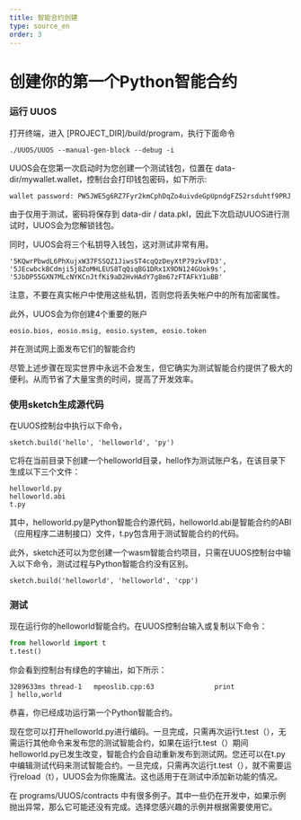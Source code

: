 ```yaml
---
title: 智能合约创建
type: source_en
order: 3
---
```


# 创建你的第一个Python智能合约

### 运行 UUOS

打开终端，进入 [PROJECT_DIR]/build/program，执行下面命令

```
./UUOS/UUOS --manual-gen-block --debug -i
```

UUOS会在您第一次启动时为您创建一个测试钱包，位置在 data-dir/mywallet.wallet，控制台会打印钱包密码，如下所示:

```
wallet password: PW5JWE5g6RZ7Fyr2kmCphDqZo4uivdeGpUpndgFZ52rsduhtf9PRJ
```

由于仅用于测试，密码将保存到 data-dir / data.pkl，因此下次启动UUOS进行测试时，UUOS会为您解锁钱包。

同时，UUOS会将三个私钥导入钱包，这对测试非常有用。

```
'5KQwrPbwdL6PhXujxW37FSSQZ1JiwsST4cqQzDeyXtP79zkvFD3',
'5JEcwbckBCdmji5j8ZoMHLEUS8TqQiqBG1DRx1X9DN124GUok9s',
'5JbDP55GXN7MLcNYKCnJtfKi9aD2HvHAdY7g8m67zFTAFkY1uBB'
```

注意，不要在真实帐户中使用这些私钥，否则您将丢失帐户中的所有加密属性。

此外，UUOS会为你创建4个重要的账户

```
eosio.bios, eosio.msig, eosio.system, eosio.token
```

并在测试网上面发布它们的智能合约

尽管上述步骤在现实世界中永远不会发生，但它确实为测试智能合约提供了极大的便利。从而节省了大量宝贵的时间，提高了开发效率。

### 使用sketch生成源代码

在UUOS控制台中执行以下命令，

```
sketch.build('hello', 'helloworld', 'py')
```

它将在当前目录下创建一个helloworld目录，hello作为测试账户名，在该目录下生成以下三个文件：

```
helloworld.py
helloworld.abi
t.py
```

其中，helloworld.py是Python智能合约源代码，helloworld.abi是智能合约的ABI（应用程序二进制接口）文件，t.py包含用于测试智能合约的代码。

此外，sketch还可以为您创建一个wasm智能合约项目，只需在UUOS控制台中输入以下命令，测试过程与Python智能合约没有区别。

```
sketch.build('helloworld', 'helloworld', 'cpp')
```

### 测试


现在运行你的helloworld智能合约。在UUOS控制台输入或复制以下命令：

```python
from helloworld import t
t.test()
```

你会看到控制台有绿色的字输出，如下所示：

```
3289633ms thread-1   mpeoslib.cpp:63               print                ] hello,world
```

恭喜，你已经成功运行第一个Python智能合约。

现在您可以打开helloworld.py进行编码。一旦完成，只需再次运行t.test（），无需运行其他命令来发布您的测试智能合约，如果在运行t.test（）期间helloworld.py已发生改变，智能合约会自动重新发布到测试网。您还可以在t.py中编辑测试代码来测试智能合约。一旦完成，只需再次运行t.test（），就不需要运行reload（t），UUOS会为你施魔法。这也适用于在测试中添加新功能的情况。

在 programs/UUOS/contracts 中有很多例子。其中一些仍在开发中，如果示例抛出异常，那么它可能还没有完成。选择您感兴趣的示例并根据需要使用它。
